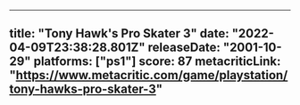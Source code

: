 
---
title: "Tony Hawk's Pro Skater 3"
date: "2022-04-09T23:38:28.801Z"
releaseDate: "2001-10-29"
platforms: ["ps1"]
score: 87
metacriticLink: "https://www.metacritic.com/game/playstation/tony-hawks-pro-skater-3"
---
